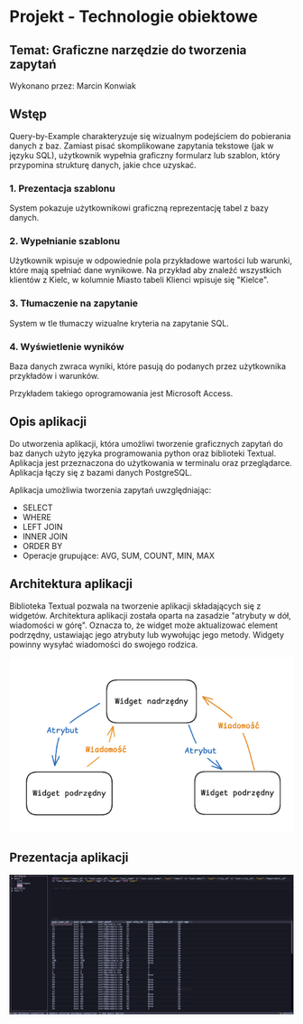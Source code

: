 # Projekt - Technologie obiektowe

## Temat: Graficzne narzędzie do tworzenia zapytań

Wykonano przez: Marcin Konwiak


## Wstęp
Query-by-Example charakteryzuje się wizualnym podejściem do pobierania danych z baz. Zamiast pisać skomplikowane zapytania tekstowe (jak w języku SQL), użytkownik wypełnia graficzny formularz lub szablon, który przypomina strukturę danych, jakie chce uzyskać.

### 1. Prezentacja szablonu
System pokazuje użytkownikowi graficzną reprezentację tabel z bazy danych.
### 2. Wypełnianie szablonu 
Użytkownik wpisuje w odpowiednie pola przykładowe wartości lub warunki, które mają spełniać dane wynikowe.
Na przykład aby znaleźć wszystkich klientów z Kielc, w kolumnie Miasto tabeli Klienci wpisuje się "Kielce".
### 3. Tłumaczenie na zapytanie
System w tle tłumaczy wizualne kryteria na zapytanie SQL.
### 4. Wyświetlenie wyników
Baza danych zwraca wyniki, które pasują do podanych przez użytkownika przykładów i warunków.

Przykładem takiego oprogramowania jest Microsoft Access.

## Opis aplikacji

Do utworzenia aplikacji, która umożliwi tworzenie graficznych zapytań do baz danych użyto języka programowania python oraz biblioteki Textual.
Aplikacja jest przeznaczona do użytkowania w terminalu oraz przeglądarce.
Aplikacja łączy się z bazami danych PostgreSQL.

Aplikacja umożliwia tworzenia zapytań uwzględniając:
- SELECT
- WHERE
- LEFT JOIN
- INNER JOIN
- ORDER BY
- Operacje grupujące: AVG, SUM, COUNT, MIN, MAX

## Architektura aplikacji

Biblioteka Textual pozwala na tworzenie aplikacji składających się z widgetów.
Architektura aplikacji została oparta na zasadzie "atrybuty w dół, wiadomości w górę".
Oznacza to, że widget może aktualizować element podrzędny, ustawiając jego atrybuty lub wywołując jego metody. Widgety powinny wysyłać wiadomości do swojego rodzica.

![Alt text](app2.png "")

## Prezentacja aplikacji
![Alt text](app.png "")
